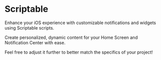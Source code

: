 # Scriptable

Enhance your iOS experience with customizable notifications and widgets using Scriptable scripts.

Create personalized, dynamic content for your Home Screen and Notification Center with ease.

Feel free to adjust it further to better match the specifics of your project!


